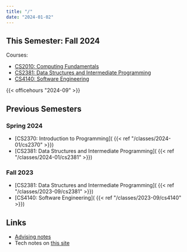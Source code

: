 ```yaml
---
title: "/"
date: "2024-01-02"
---
```


## This Semester: Fall 2024

Courses:
 
 - [CS2010: Computing Fundamentals](
     ./classes/2024-09/cs2010)
 - [CS2381: Data Structures and Intermediate Programming](
     ./classes/2024-09/cs2381)
 - [CS4140: Software Engineering](
     ./classes/2024-09/cs4140)

{{< officehours "2024-09" >}}

## Previous Semesters

### Spring 2024

 - [CS2370: Introduction to Programming](
     {{< ref "/classes/2024-01/cs2370" >}})
 - [CS2381: Data Structures and Intermediate Programming](
     {{< ref "/classes/2024-01/cs2381" >}})


### Fall 2023

 - [CS2381: Data Structures and Intermediate Programming](
     {{< ref "/classes/2023-09/cs2381" >}})
 - [CS4140: Software Engineering](
     {{< ref "/classes/2023-09/cs4140" >}})


## Links

 - [Advising notes](./advising)
 - Tech notes on [this site](./site-tech)
